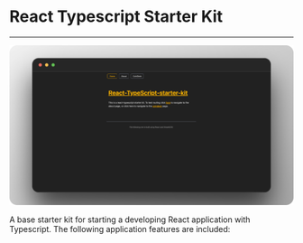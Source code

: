 # React Typescript Starter Kit
--- 
![site-preview](public/images/site-preview.png)

 A base starter kit for starting a developing React application with Typescript. The following application features are included: